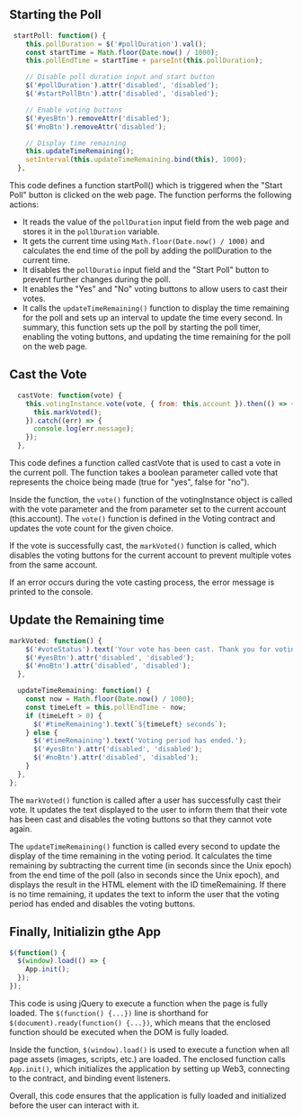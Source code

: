 ## Starting the Poll
```js
 startPoll: function() {
    this.pollDuration = $('#pollDuration').val();
    const startTime = Math.floor(Date.now() / 1000);
    this.pollEndTime = startTime + parseInt(this.pollDuration);

    // Disable poll duration input and start button
    $('#pollDuration').attr('disabled', 'disabled');
    $('#startPollBtn').attr('disabled', 'disabled');

    // Enable voting buttons
    $('#yesBtn').removeAttr('disabled');
    $('#noBtn').removeAttr('disabled');

    // Display time remaining
    this.updateTimeRemaining();
    setInterval(this.updateTimeRemaining.bind(this), 1000);
  },
```

This code defines a function startPoll() which is triggered when the "Start Poll" button is clicked on the web page. The function performs the following actions:

- It reads the value of the `pollDuration` input field from the web page and stores it in the `pollDuration` variable.
- It gets the current time using `Math.floor(Date.now() / 1000)` and calculates the end time of the poll by adding the pollDuration to the current time.
- It disables the `pollDuratio` input field and the "Start Poll" button to prevent further changes during the poll.
- It enables the "Yes" and "No" voting buttons to allow users to cast their votes.
- It calls the `updateTimeRemaining()` function to display the time remaining for the poll and sets up an interval to update the time every second.
In summary, this function sets up the poll by starting the poll timer, enabling the voting buttons, and updating the time remaining for the poll on the web page.


## Cast the Vote 
```js
  castVote: function(vote) {
    this.votingInstance.vote(vote, { from: this.account }).then(() => {
      this.markVoted();
    }).catch((err) => {
      console.log(err.message);
    });
  },
```

This code defines a function called castVote that is used to cast a vote in the current poll. The function takes a boolean parameter called vote that represents the choice being made (true for "yes", false for "no").

Inside the function, the `vote()` function of the votingInstance object is called with the vote parameter and the from parameter set to the current account (this.account). The `vote()` function is defined in the Voting contract and updates the vote count for the given choice.

If the vote is successfully cast, the `markVoted()` function is called, which disables the voting buttons for the current account to prevent multiple votes from the same account.

If an error occurs during the vote casting process, the error message is printed to the console.


## Update the Remaining time

```js
markVoted: function() {
    $('#voteStatus').text('Your vote has been cast. Thank you for voting!');
    $('#yesBtn').attr('disabled', 'disabled');
    $('#noBtn').attr('disabled', 'disabled');
  },

  updateTimeRemaining: function() {
    const now = Math.floor(Date.now() / 1000);
    const timeLeft = this.pollEndTime - now;
    if (timeLeft > 0) {
      $('#timeRemaining').text(`${timeLeft} seconds`);
    } else {
      $('#timeRemaining').text('Voting period has ended.');
      $('#yesBtn').attr('disabled', 'disabled');
      $('#noBtn').attr('disabled', 'disabled');
    }
  },
};
```

The `markVoted()` function is called after a user has successfully cast their vote. It updates the text displayed to the user to inform them that their vote has been cast and disables the voting buttons so that they cannot vote again.

The `updateTimeRemaining()` function is called every second to update the display of the time remaining in the voting period. It calculates the time remaining by subtracting the current time (in seconds since the Unix epoch) from the end time of the poll (also in seconds since the Unix epoch), and displays the result in the HTML element with the ID timeRemaining. If there is no time remaining, it updates the text to inform the user that the voting period has ended and disables the voting buttons.


## Finally, Initializin gthe App

```js
$(function() {
  $(window).load(() => {
    App.init();
  });
});
```

This code is using jQuery to execute a function when the page is fully loaded. The `$(function() {...})` line is shorthand for `$(document).ready(function() {...})`, which means that the enclosed function should be executed when the DOM is fully loaded.

Inside the function, `$(window).load()` is used to execute a function when all page assets (images, scripts, etc.) are loaded. The enclosed function calls `App.init()`, which initializes the application by setting up Web3, connecting to the contract, and binding event listeners.

Overall, this code ensures that the application is fully loaded and initialized before the user can interact with it.

